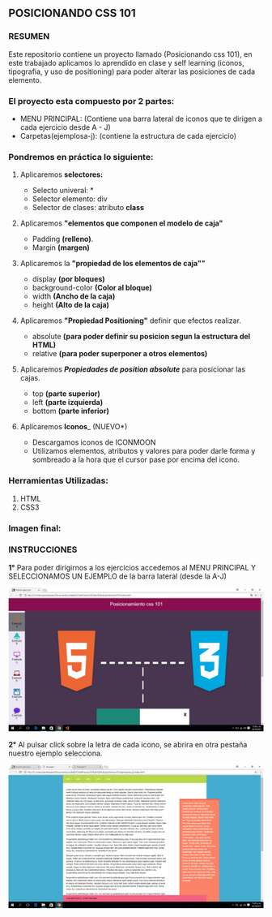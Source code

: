 ## POSICIONANDO CSS 101

### RESUMEN
Este repositorio contiene un proyecto llamado (Posicionando css 101), en este trabajado aplicamos lo aprendido en clase y self learning (iconos, tipografia, y uso de positioning) para poder alterar las posiciones de cada elemento.

### El proyecto esta compuesto por 2 partes:
   * MENU PRINCIPAL: (Contiene una barra lateral de iconos que te dirigen a cada ejercicio desde A - J)
   * Carpetas(ejemplosa-j): (contiene la estructura de cada ejercicio)

### Pondremos en práctica lo siguiente:
1. Aplicaremos **selectores:**
    * Selecto univeral: *
    * Selector elemento: div
    * Selector de clases: atributo **class**

2. Aplicaremos __"elementos que componen el modelo de caja"__
    * Padding **(relleno)**.
    * Margin **(margen)**

3. Aplicaremos la __"propiedad de los elementos de caja""__
    * display **(por bloques)**
    * background-color **(Color al bloque)**
    * width **(Ancho de la caja)**
    * height **(Alto de la caja)**

4. Aplicaremos __"Propiedad Positioning"__ definir que efectos realizar.
    * absolute **(para poder definir su posicion segun la estructura del HTML)**
    * relative **(para poder superponer a otros elementos)**

5. Aplicaremos __*Propiedades de position absolute*__ para posicionar las cajas.
    * top   **(parte superior)**
    * left  **(parte izquierda)**
    * bottom **(parte inferior)**

6. Aplicaremos __**Iconos**___ (NUEVO*)
    * Descargamos iconos de ICONMOON
    * Utilizamos elementos, atributos y valores para poder darle forma y sombreado a la hora que el cursor pase por encima del icono.


### Herramientas Utilizadas:
1. HTML
2. CSS3

### Imagen final:

### INSTRUCCIONES
**1°** Para poder dirigirnos a los ejercicios accedemos al MENU PRINCIPAL Y SELECCIONAMOS UN EJEMPLO de la barra lateral (desde la A-J)

![recursos](assets/imgs/menu.png)

**2°** Al pulsar click sobre la letra de cada icono, se abrira en otra pestaña nuestro ejemplo selecciona.

![recursos](assets/imgs/ejercicio1.png)